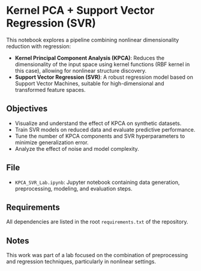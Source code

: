 # Kernel PCA + Support Vector Regression (SVR)

This notebook explores a pipeline combining nonlinear dimensionality reduction with regression:

- **Kernel Principal Component Analysis (KPCA)**: Reduces the dimensionality of the input space using kernel functions (RBF kernel in this case), allowing for nonlinear structure discovery.
- **Support Vector Regression (SVR)**: A robust regression model based on Support Vector Machines, suitable for high-dimensional and transformed feature spaces.

## Objectives

- Visualize and understand the effect of KPCA on synthetic datasets.
- Train SVR models on reduced data and evaluate predictive performance.
- Tune the number of KPCA components and SVR hyperparameters to minimize generalization error.
- Analyze the effect of noise and model complexity.

## File

- `KPCA_SVR_Lab.ipynb`: Jupyter notebook containing data generation, preprocessing, modeling, and evaluation steps.

## Requirements

All dependencies are listed in the root `requirements.txt` of the repository.

## Notes

This work was part of a lab focused on the combination of preprocessing and regression techniques, particularly in nonlinear settings.
